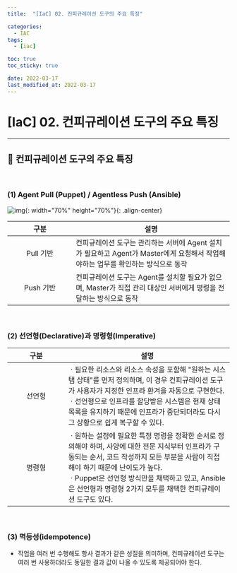 ```yaml
---
title:  "[IaC] 02. 컨피규레이션 도구의 주요 특징" 

categories:
  - IAC
tags:
  - [iac]

toc: true
toc_sticky: true

date: 2022-03-17
last_modified_at: 2022-03-17
---
```

# [IaC] 02. 컨피규레이션 도구의 주요 특징
---

<style>
table {
    font-size: 12pt;
}
table th:first-of-type {
    width: 5%;
}
table th:nth-of-type(2) {
    width: 15%;
}
table th:nth-of-type(3) {
    width: 50%;
}
table th:nth-of-type(4) {
    width: 30%;
}
</style>

## 🔔 컨피규레이션 도구의 주요 특징

<br>

### (1) Agent Pull (Puppet) / Agentless Push (Ansible)

![img](https://user-images.githubusercontent.com/42735894/223161904-6186851e-ef3d-457e-a836-666475100cdb.png){: width="70%" height="70%"}{: .align-center}

|구분|설명|
|:---:|---|
|Pull 기반|컨피규레이션 도구는 관리하는 서버에 Agent 설치가 필요하고 Agent가 Master에게 요청해서 작업해야하는 업무를 확인하는 방식으로 동작|
|Push 기반|컨피규레이션 도구는 Agent를 설치할 필요가 없으며, Master가 직접 관리 대상인 서버에게 명령을 전달하는 방식으로 동작|

<br>

### (2) 선언형(Declarative)과 명령형(Imperative)

|구분|설명|
|:---:|---|
|선언형|ㆍ필요한 리소스와 리소스 속성을 포함해 "원하는 시스탬 상태"를 먼저 정의하며, 이 경우 컨피규레이션 도구가 사용자가 지정한 인프라 환겨을 자동으로 구현한다.<br>ㆍ선언형으로 인프라를 할당받은 시스템은 현재 상태 목록을 유지하기 때문에 인프라가 중단되더라도 다시 그 상황으로 쉽게 복구할 수 있다.|
|명령형|ㆍ원하는 설정에 필요한 특정 명령을 정확한 순서로 정의해야 하며, 사양에 대한 전문 지식부터 인프라가 구동되는 순서, 코드 작성까지 모든 부분을 사람이 직접해야 하기 때문에 난이도가 높다.<br>ㆍPuppet은 선언형 방식만을 채택하고 있고, Ansible은 선언형과 명령형 2가지 모두를 채택한 컨피규레이션 도구도 있다.|

<br>

### (3) 멱등성(idempotence)

+ 작업을 여러 번 수행해도 항사 결과가 같은 성질을 의미하며, 컨피규레이션 도구는 여러 번 사용하더라도 동일한 결과 값이 나올 수 있도록 제공되어야 한다.